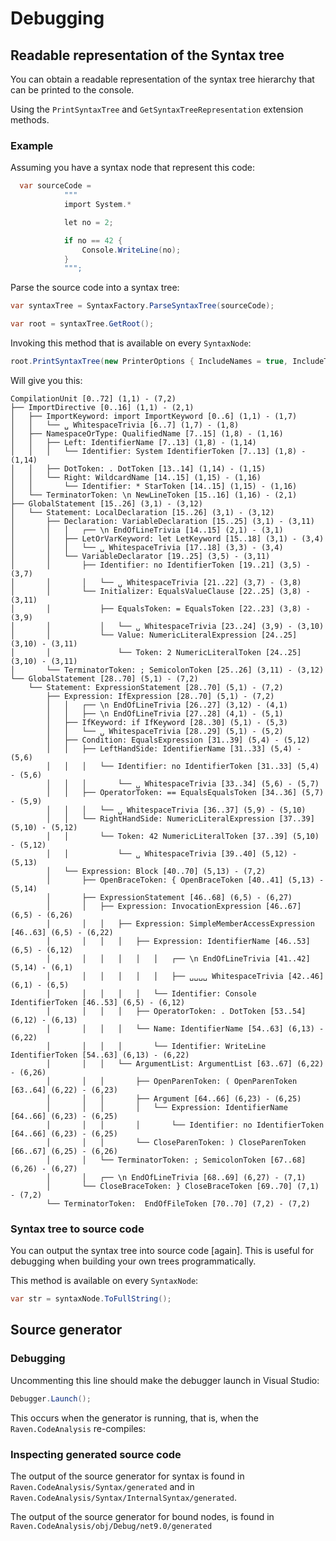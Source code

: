 # Debugging

## Readable representation of the Syntax tree

You can obtain a readable representation of the syntax tree hierarchy that can be printed to the console.

Using the `PrintSyntaxTree` and `GetSyntaxTreeRepresentation` extension methods. 

### Example

Assuming you have a syntax node that represent this code:

```csharp
  var sourceCode = 
            """
            import System.*

            let no = 2;

            if no == 42 {
                Console.WriteLine(no);
            }
            """;
```

Parse the source code into a syntax tree:

```csharp
var syntaxTree = SyntaxFactory.ParseSyntaxTree(sourceCode);

var root = syntaxTree.GetRoot();
```

Invoking this method that is available on every `SyntaxNode`:


```csharp
root.PrintSyntaxTree(new PrinterOptions { IncludeNames = true, IncludeTokens = true, IncludeTrivia = true, IncludeSpans = true, IncludeLocations = true, Colorize = true });
````

Will give you this:

```
CompilationUnit [0..72] (1,1) - (7,2)
├── ImportDirective [0..16] (1,1) - (2,1)
│   ├── ImportKeyword: import ImportKeyword [0..6] (1,1) - (1,7)
│   │   └── ␣ WhitespaceTrivia [6..7] (1,7) - (1,8)
│   ├── NamespaceOrType: QualifiedName [7..15] (1,8) - (1,16)
│   │   ├── Left: IdentifierName [7..13] (1,8) - (1,14)
│   │   │   └── Identifier: System IdentifierToken [7..13] (1,8) - (1,14)
│   │   ├── DotToken: . DotToken [13..14] (1,14) - (1,15)
│   │   └── Right: WildcardName [14..15] (1,15) - (1,16)
│   │       └── Identifier: * StarToken [14..15] (1,15) - (1,16)
│   └── TerminatorToken: \n NewLineToken [15..16] (1,16) - (2,1)
├── GlobalStatement [15..26] (3,1) - (3,12)
│   └── Statement: LocalDeclaration [15..26] (3,1) - (3,12)
│       ├── Declaration: VariableDeclaration [15..25] (3,1) - (3,11)
│       │   │   ┌── \n EndOfLineTrivia [14..15] (2,1) - (3,1)
│       │   ├── LetOrVarKeyword: let LetKeyword [15..18] (3,1) - (3,4)
│       │   │   └── ␣ WhitespaceTrivia [17..18] (3,3) - (3,4)
│       │   └── VariableDeclarator [19..25] (3,5) - (3,11)
│       │       ├── Identifier: no IdentifierToken [19..21] (3,5) - (3,7)
│       │       │   └── ␣ WhitespaceTrivia [21..22] (3,7) - (3,8)
│       │       └── Initializer: EqualsValueClause [22..25] (3,8) - (3,11)
│       │           ├── EqualsToken: = EqualsToken [22..23] (3,8) - (3,9)
│       │           │   └── ␣ WhitespaceTrivia [23..24] (3,9) - (3,10)
│       │           └── Value: NumericLiteralExpression [24..25] (3,10) - (3,11)
│       │               └── Token: 2 NumericLiteralToken [24..25] (3,10) - (3,11)
│       └── TerminatorToken: ; SemicolonToken [25..26] (3,11) - (3,12)
└── GlobalStatement [28..70] (5,1) - (7,2)
    └── Statement: ExpressionStatement [28..70] (5,1) - (7,2)
        ├── Expression: IfExpression [28..70] (5,1) - (7,2)
        │   │   ┌── \n EndOfLineTrivia [26..27] (3,12) - (4,1)
        │   │   ├── \n EndOfLineTrivia [27..28] (4,1) - (5,1)
        │   ├── IfKeyword: if IfKeyword [28..30] (5,1) - (5,3)
        │   │   └── ␣ WhitespaceTrivia [28..29] (5,1) - (5,2)
        │   ├── Condition: EqualsExpression [31..39] (5,4) - (5,12)
        │   │   ├── LeftHandSide: IdentifierName [31..33] (5,4) - (5,6)
        │   │   │   └── Identifier: no IdentifierToken [31..33] (5,4) - (5,6)
        │   │   │       └── ␣ WhitespaceTrivia [33..34] (5,6) - (5,7)
        │   │   ├── OperatorToken: == EqualsEqualsToken [34..36] (5,7) - (5,9)
        │   │   │   └── ␣ WhitespaceTrivia [36..37] (5,9) - (5,10)
        │   │   └── RightHandSide: NumericLiteralExpression [37..39] (5,10) - (5,12)
        │   │       └── Token: 42 NumericLiteralToken [37..39] (5,10) - (5,12)
        │   │           └── ␣ WhitespaceTrivia [39..40] (5,12) - (5,13)
        │   └── Expression: Block [40..70] (5,13) - (7,2)
        │       ├── OpenBraceToken: { OpenBraceToken [40..41] (5,13) - (5,14)
        │       ├── ExpressionStatement [46..68] (6,5) - (6,27)
        │       │   ├── Expression: InvocationExpression [46..67] (6,5) - (6,26)
        │       │   │   ├── Expression: SimpleMemberAccessExpression [46..63] (6,5) - (6,22)
        │       │   │   │   ├── Expression: IdentifierName [46..53] (6,5) - (6,12)
        │       │   │   │   │   │   ┌── \n EndOfLineTrivia [41..42] (5,14) - (6,1)
        │       │   │   │   │   │   ├── ␣␣␣␣ WhitespaceTrivia [42..46] (6,1) - (6,5)
        │       │   │   │   │   └── Identifier: Console IdentifierToken [46..53] (6,5) - (6,12)
        │       │   │   │   ├── OperatorToken: . DotToken [53..54] (6,12) - (6,13)
        │       │   │   │   └── Name: IdentifierName [54..63] (6,13) - (6,22)
        │       │   │   │       └── Identifier: WriteLine IdentifierToken [54..63] (6,13) - (6,22)
        │       │   │   └── ArgumentList: ArgumentList [63..67] (6,22) - (6,26)
        │       │   │       ├── OpenParenToken: ( OpenParenToken [63..64] (6,22) - (6,23)
        │       │   │       ├── Argument [64..66] (6,23) - (6,25)
        │       │   │       │   └── Expression: IdentifierName [64..66] (6,23) - (6,25)
        │       │   │       │       └── Identifier: no IdentifierToken [64..66] (6,23) - (6,25)
        │       │   │       └── CloseParenToken: ) CloseParenToken [66..67] (6,25) - (6,26)
        │       │   └── TerminatorToken: ; SemicolonToken [67..68] (6,26) - (6,27)
        │       │   ┌── \n EndOfLineTrivia [68..69] (6,27) - (7,1)
        │       └── CloseBraceToken: } CloseBraceToken [69..70] (7,1) - (7,2)
        └── TerminatorToken:  EndOfFileToken [70..70] (7,2) - (7,2)
```

### Syntax tree to source code

You can output the syntax tree into source code [again]. This is useful for debugging when building your own trees programmatically.

This method is available on every `SyntaxNode`:

```csharp
var str = syntaxNode.ToFullString();
```

## Source generator

### Debugging

Uncommenting this line should make the debugger launch in Visual Studio:

```csharp
Debugger.Launch();
```

This occurs when the generator is running, that is, when the ``Raven.CodeAnalysis`` re-compiles:

### Inspecting generated source code

The output of the source generator for syntax is found in `Raven.CodeAnalysis/Syntax/generated` and in `Raven.CodeAnalysis/Syntax/InternalSyntax/generated`.

The output of the source generator for bound nodes, is found in `Raven.CodeAnalysis/obj/Debug/net9.0/generated`